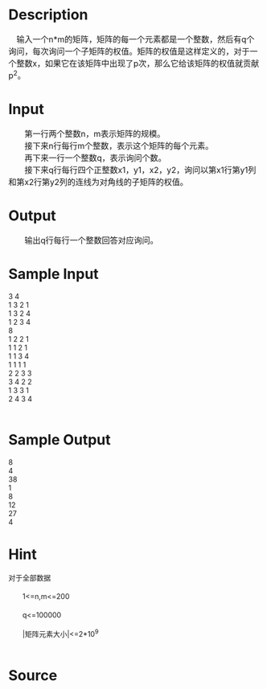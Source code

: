 
# Description

<div class="content"><p><span style="font-size: medium">　输入一个n*m的矩阵，矩阵的每一个元素都是一个整数，然后有q个询问，每次询问一个子矩阵的权值。矩阵的权值是这样定义的，对于一个整数x，如果它在该矩阵中出现了p次，那么它给该矩阵的权值就贡献p<sup>2</sup>。<br/>
</span></p></div>

# Input

<div class="content"><div class="pdcont"><span style="font-size: medium">　　第一行两个整数n，m表示矩阵的规模。<br/>
　　接下来n行每行m个整数，表示这个矩阵的每个元素。<br/>
　　再下来一行一个整数q，表示询问个数。<br/>
　　接下来q行每行四个正整数x1，y1，x2，y2，询问以第x1行第y1列和第x2行第y2列的连线为对角线的子矩阵的权值。<br/>
</span></div></div>

# Output

<div class="content"><div class="pdcont"><span style="font-size: medium">　　输出q行每行一个整数回答对应询问。<br/>
</span></div></div>

# Sample Input

<div class="content"><span class="sampledata">3 4<br/>
1 3 2 1<br/>
1 3 2 4<br/>
1 2 3 4<br/>
8<br/>
1 2 2 1<br/>
1 1 2 1<br/>
1 1 3 4<br/>
1 1 1 1<br/>
2 2 3 3<br/>
3 4 2 2<br/>
1 3 3 1<br/>
2 4 3 4<br/>
<br/>
</span></div>

# Sample Output

<div class="content"><span class="sampledata">8<br/>
4<br/>
38<br/>
1<br/>
8<br/>
12<br/>
27<br/>
4<br/>
</span></div>

# Hint

<div class="content"><p></p><p>对于全部数据<br/><br/>
　　1&lt;=n,m&lt;=200<br/><br/>
　　q&lt;=100000<br/><br/>
　　|矩阵元素大小|&lt;=2*10<sup>9</sup><br/><br/>
</p><p></p></div>

# Source

<div class="content"><p><a href="problemset.php?search="></a></p></div>

